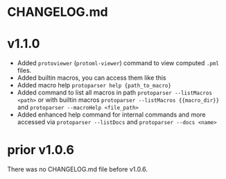 # CHANGELOG.md

# v1.1.0

- Added `protoviewer` (`protoml-viewer`) command to view computed `.pml` files.
- Added builtin macros, you can access them like this
- Added macro help `protoparser help {path_to_macro}`
- Added command to list all macros in path `protoparser --listMacros <path>` or with builtin macros `protoparser --listMacros {{macro_dir}}` and `protoparser --macroHelp <file_path>`
- Added enhanced help command for internal commands and more accessed via `protoparser --listDocs` and `protoparser --docs <name>`

# prior v1.0.6

There was no CHANGELOG.md file before v1.0.6.